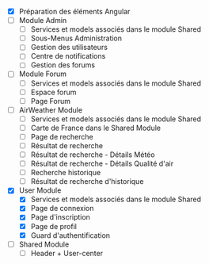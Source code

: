 - [x] Préparation des éléments Angular
- [ ] Module Admin
    - [ ] Services et models associés dans le module Shared
    - [ ] Sous-Menus Administration
    - [ ] Gestion des utilisateurs
    - [ ] Centre de notifications
    - [ ] Gestion des forums
- [ ] Module Forum
    - [ ] Services et models associés dans le module Shared
    - [ ] Espace forum
    - [ ] Page Forum
- [ ] AirWeather Module
    - [ ] Services et models associés dans le module Shared
    - [ ] Carte de France dans le Shared Module
    - [ ] Page de recherche
    - [ ] Résultat de recherche
    - [ ] Résultat de recherche - Détails Météo
    - [ ] Résultat de recherche - Détails Qualité d'air
    - [ ] Recherche historique
    - [ ] Résultat de recherche d'historique
- [x] User Module
    - [x] Services et models associés dans le module Shared
    - [x] Page de connexion
    - [x] Page d'inscription
    - [x] Page de profil
    - [x] Guard d'authentification

- [ ] Shared Module
  - [ ] Header + User-center
